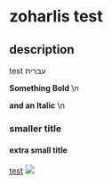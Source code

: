 # zoharlis test

## description

test עברית

**Something Bold** \n

__and an Italic__ \n

### smaller title

#### extra small title 

[test](someURL.com)
![](iamge.jpeg)
